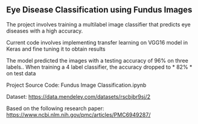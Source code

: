 ## Eye Disease Classification using Fundus Images


The project involves training a multilabel image classifier that predicts eye diseases with a high accuracy.

Current code involves implementing transfer learning on VGG16 model in Keras and fine tuning it to obtain results

The model predicted the images with a testing accuracy of 96% on three labels.. When training a 4 label classifier, the accuracy dropped to * 82% * on test data

Project Source Code: Fundus Image Classification.ipynb 

Dataset: https://data.mendeley.com/datasets/rscbjbr9sj/2

Based on the following research paper: https://www.ncbi.nlm.nih.gov/pmc/articles/PMC6949287/
